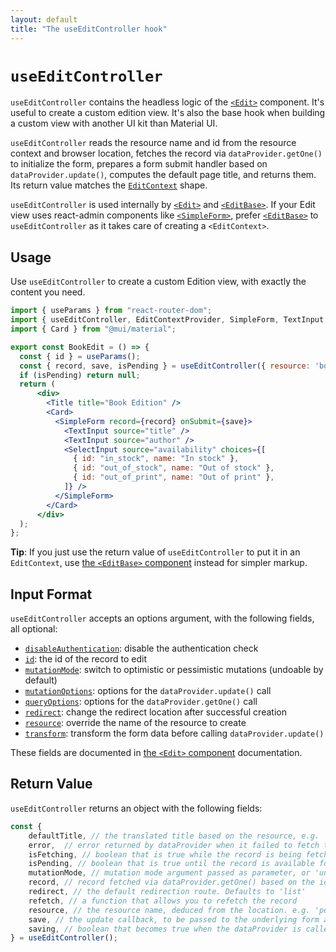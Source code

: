 ```yaml
---
layout: default
title: "The useEditController hook"
---
```


# `useEditController`

`useEditController` contains the headless logic of the [`<Edit>`](./Edit.md) component. It's useful to create a custom edition view. It's also the base hook when building a custom view with another UI kit than Material UI. 

`useEditController` reads the resource name and id from the resource context and browser location, fetches the record via `dataProvider.getOne()` to initialize the form, prepares a form submit handler based on `dataProvider.update()`, computes the default page title, and returns them. Its return value matches the [`EditContext`](./useEditContext.md) shape. 

`useEditController` is used internally by [`<Edit>`](./Edit.md) and [`<EditBase>`](./EditBase.md). If your Edit view uses react-admin components like [`<SimpleForm>`](./SimpleForm.md), prefer [`<EditBase>`](./EditBase.md) to `useEditController` as it takes care of creating a `<EditContext>`.

## Usage

Use `useEditController` to create a custom Edition view, with exactly the content you need. 

```jsx
import { useParams } from "react-router-dom";
import { useEditController, EditContextProvider, SimpleForm, TextInput, SelectInput } from "react-admin";
import { Card } from "@mui/material";

export const BookEdit = () => {
  const { id } = useParams();
  const { record, save, isPending } = useEditController({ resource: 'books', id });
  if (isPending) return null;
  return (
      <div>
        <Title title="Book Edition" />
        <Card>
          <SimpleForm record={record} onSubmit={save}>
            <TextInput source="title" />
            <TextInput source="author" />
            <SelectInput source="availability" choices={[
              { id: "in_stock", name: "In stock" },
              { id: "out_of_stock", name: "Out of stock" },
              { id: "out_of_print", name: "Out of print" },
            ]} />
          </SimpleForm>
        </Card>
      </div>
  );
};
```

**Tip**: If you just use the return value of `useEditController` to put it in an `EditContext`, use [the `<EditBase>` component](./EditBase.md) instead for simpler markup.

## Input Format

`useEditController` accepts an options argument, with the following fields, all optional:

* [`disableAuthentication`](./Edit.md#disableauthentication): disable the authentication check
* [`id`](./Edit.md#id): the id of the record to edit
* [`mutationMode`](./Edit.md#mutationmode): switch to optimistic or pessimistic mutations (undoable by default)
* [`mutationOptions`](./Edit.md#mutationoptions): options for the `dataProvider.update()` call
* [`queryOptions`](./Edit.md#queryoptions): options for the `dataProvider.getOne()` call
* [`redirect`](./Edit.md#redirect): change the redirect location after successful creation
* [`resource`](./Edit.md#resource): override the name of the resource to create
* [`transform`](./Edit.md#transform): transform the form data before calling `dataProvider.update()`

These fields are documented in [the `<Edit>` component](./Edit.md) documentation.

## Return Value

`useEditController` returns an object with the following fields:

```jsx
const {
    defaultTitle, // the translated title based on the resource, e.g. 'Post #123'
    error,  // error returned by dataProvider when it failed to fetch the record. Useful if you want to adapt the view instead of just showing a notification using the `onError` side effect.
    isFetching, // boolean that is true while the record is being fetched, and false once the record is fetched
    isPending, // boolean that is true until the record is available for the first time
    mutationMode, // mutation mode argument passed as parameter, or 'undoable' if not defined
    record, // record fetched via dataProvider.getOne() based on the id from the location
    redirect, // the default redirection route. Defaults to 'list'
    refetch, // a function that allows you to refetch the record 
    resource, // the resource name, deduced from the location. e.g. 'posts'
    save, // the update callback, to be passed to the underlying form as submit handler
    saving, // boolean that becomes true when the dataProvider is called to update the record
} = useEditController();
```
